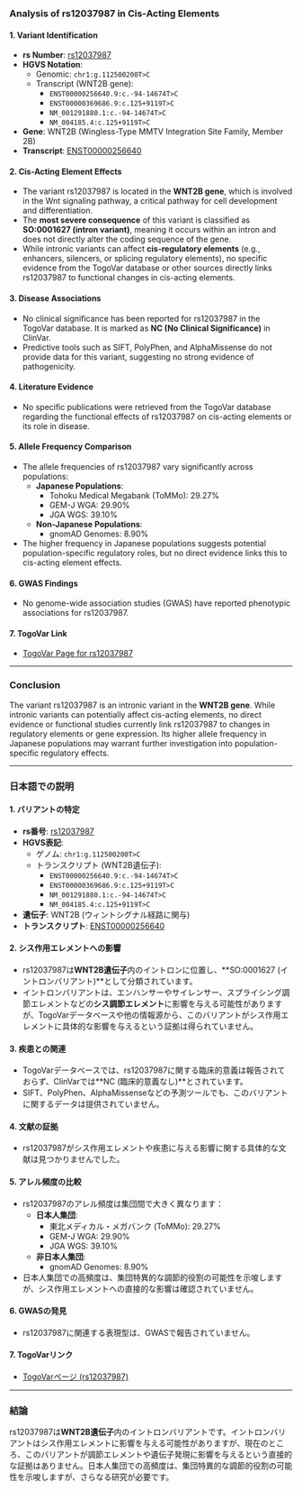 ### Analysis of rs12037987 in Cis-Acting Elements

#### 1. **Variant Identification**
   - **rs Number**: [rs12037987](https://identifiers.org/dbsnp/rs12037987)
   - **HGVS Notation**:
     - Genomic: `chr1:g.112500200T>C`
     - Transcript (WNT2B gene):
       - `ENST00000256640.9:c.-94-14674T>C`
       - `ENST00000369686.9:c.125+9119T>C`
       - `NM_001291880.1:c.-94-14674T>C`
       - `NM_004185.4:c.125+9119T>C`
   - **Gene**: WNT2B (Wingless-Type MMTV Integration Site Family, Member 2B)
   - **Transcript**: [ENST00000256640](https://www.ensembl.org/Homo_sapiens/Transcript/Summary?db=core;t=ENST00000256640)

#### 2. **Cis-Acting Element Effects**
   - The variant rs12037987 is located in the **WNT2B gene**, which is involved in the Wnt signaling pathway, a critical pathway for cell development and differentiation.
   - The **most severe consequence** of this variant is classified as **SO:0001627 (intron variant)**, meaning it occurs within an intron and does not directly alter the coding sequence of the gene.
   - While intronic variants can affect **cis-regulatory elements** (e.g., enhancers, silencers, or splicing regulatory elements), no specific evidence from the TogoVar database or other sources directly links rs12037987 to functional changes in cis-acting elements.

#### 3. **Disease Associations**
   - No clinical significance has been reported for rs12037987 in the TogoVar database. It is marked as **NC (No Clinical Significance)** in ClinVar.
   - Predictive tools such as SIFT, PolyPhen, and AlphaMissense do not provide data for this variant, suggesting no strong evidence of pathogenicity.

#### 4. **Literature Evidence**
   - No specific publications were retrieved from the TogoVar database regarding the functional effects of rs12037987 on cis-acting elements or its role in disease.

#### 5. **Allele Frequency Comparison**
   - The allele frequencies of rs12037987 vary significantly across populations:
     - **Japanese Populations**:
       - Tohoku Medical Megabank (ToMMo): 29.27%
       - GEM-J WGA: 29.90%
       - JGA WGS: 39.10%
     - **Non-Japanese Populations**:
       - gnomAD Genomes: 8.90%
   - The higher frequency in Japanese populations suggests potential population-specific regulatory roles, but no direct evidence links this to cis-acting element effects.

#### 6. **GWAS Findings**
   - No genome-wide association studies (GWAS) have reported phenotypic associations for rs12037987.

#### 7. **TogoVar Link**
   - [TogoVar Page for rs12037987](https://togovar.org/variant/tgv2831701)

---

### Conclusion
The variant rs12037987 is an intronic variant in the **WNT2B gene**. While intronic variants can potentially affect cis-acting elements, no direct evidence or functional studies currently link rs12037987 to changes in regulatory elements or gene expression. Its higher allele frequency in Japanese populations may warrant further investigation into population-specific regulatory effects.

---

### 日本語での説明

#### 1. **バリアントの特定**
   - **rs番号**: [rs12037987](https://identifiers.org/dbsnp/rs12037987)
   - **HGVS表記**:
     - ゲノム: `chr1:g.112500200T>C`
     - トランスクリプト (WNT2B遺伝子):
       - `ENST00000256640.9:c.-94-14674T>C`
       - `ENST00000369686.9:c.125+9119T>C`
       - `NM_001291880.1:c.-94-14674T>C`
       - `NM_004185.4:c.125+9119T>C`
   - **遺伝子**: WNT2B (ウィントシグナル経路に関与)
   - **トランスクリプト**: [ENST00000256640](https://www.ensembl.org/Homo_sapiens/Transcript/Summary?db=core;t=ENST00000256640)

#### 2. **シス作用エレメントへの影響**
   - rs12037987は**WNT2B遺伝子**内のイントロンに位置し、**SO:0001627 (イントロンバリアント)**として分類されています。
   - イントロンバリアントは、エンハンサーやサイレンサー、スプライシング調節エレメントなどの**シス調節エレメント**に影響を与える可能性がありますが、TogoVarデータベースや他の情報源から、このバリアントがシス作用エレメントに具体的な影響を与えるという証拠は得られていません。

#### 3. **疾患との関連**
   - TogoVarデータベースでは、rs12037987に関する臨床的意義は報告されておらず、ClinVarでは**NC (臨床的意義なし)**とされています。
   - SIFT、PolyPhen、AlphaMissenseなどの予測ツールでも、このバリアントに関するデータは提供されていません。

#### 4. **文献の証拠**
   - rs12037987がシス作用エレメントや疾患に与える影響に関する具体的な文献は見つかりませんでした。

#### 5. **アレル頻度の比較**
   - rs12037987のアレル頻度は集団間で大きく異なります：
     - **日本人集団**:
       - 東北メディカル・メガバンク (ToMMo): 29.27%
       - GEM-J WGA: 29.90%
       - JGA WGS: 39.10%
     - **非日本人集団**:
       - gnomAD Genomes: 8.90%
   - 日本人集団での高頻度は、集団特異的な調節的役割の可能性を示唆しますが、シス作用エレメントへの直接的な影響は確認されていません。

#### 6. **GWASの発見**
   - rs12037987に関連する表現型は、GWASで報告されていません。

#### 7. **TogoVarリンク**
   - [TogoVarページ (rs12037987)](https://togovar.org/variant/tgv2831701)

---

### 結論
rs12037987は**WNT2B遺伝子**内のイントロンバリアントです。イントロンバリアントはシス作用エレメントに影響を与える可能性がありますが、現在のところ、このバリアントが調節エレメントや遺伝子発現に影響を与えるという直接的な証拠はありません。日本人集団での高頻度は、集団特異的な調節的役割の可能性を示唆しますが、さらなる研究が必要です。